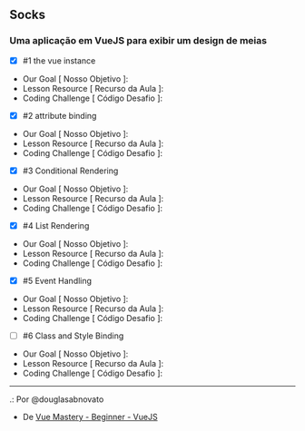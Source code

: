 ## Socks
### Uma aplicação em VueJS para exibir um design de meias

- [x] #1 the vue instance
- Our Goal [ Nosso Objetivo ]:
- Lesson Resource [ Recurso da Aula ]:
- Coding Challenge [ Código Desafio ]:

- [x] #2 attribute binding 
- Our Goal [ Nosso Objetivo ]:
- Lesson Resource [ Recurso da Aula ]:
- Coding Challenge [ Código Desafio ]:

- [x] #3 Conditional Rendering 
- Our Goal [ Nosso Objetivo ]:
- Lesson Resource [ Recurso da Aula ]:
- Coding Challenge [ Código Desafio ]:

- [x] #4 List Rendering 
- Our Goal [ Nosso Objetivo ]:
- Lesson Resource [ Recurso da Aula ]:
- Coding Challenge [ Código Desafio ]: 

- [x] #5 Event Handling
- Our Goal [ Nosso Objetivo ]:
- Lesson Resource [ Recurso da Aula ]:
- Coding Challenge [ Código Desafio ]: 

- [ ] #6 Class and Style Binding 
- Our Goal [ Nosso Objetivo ]:
- Lesson Resource [ Recurso da Aula ]:
- Coding Challenge [ Código Desafio ]: 
---

.: Por @douglasabnovato
- De [Vue Mastery - Beginner - VueJS](https://www.vuemastery.com/courses-path/beginner)